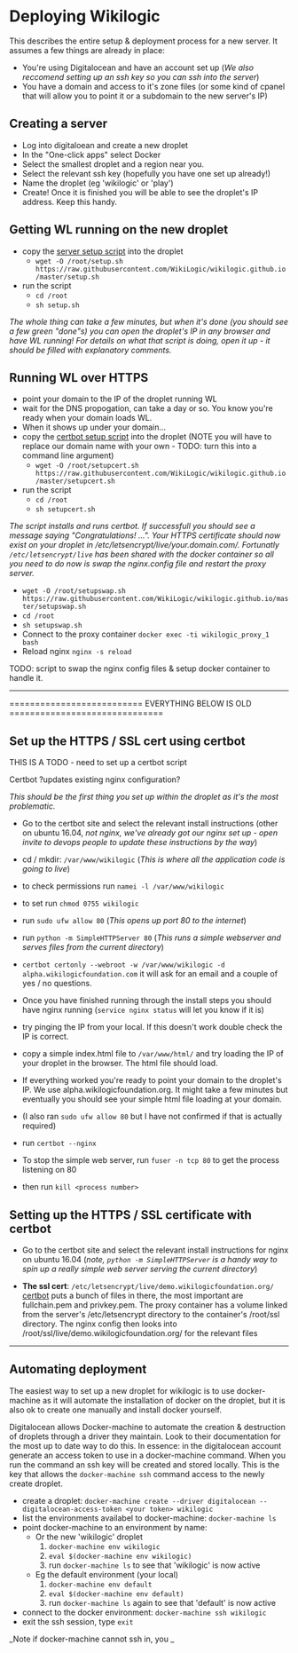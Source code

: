 # Deploying Wikilogic

This describes the entire setup & deployment process for a new server. It assumes a few things are already in place:

 - You're using Digitalocean and have an account set up (_We also reccomend setting up an ssh key so you can ssh into the server_)
 - You have a domain and access to it's zone files (or some kind of cpanel that will allow you to point it or a subdomain to the new server's IP)

## Creating a server

 - Log into digitaloean and create a new droplet
 - In the "One-click apps" select Docker 
 - Select the smallest droplet and a region near you. 
 - Select the relevant ssh key (hopefully you have one set up already!)
 - Name the droplet (eg 'wikilogic' or 'play')
 - Create! Once it is finished you will be able to see the droplet's IP address. Keep this handy.
 
## Getting WL running on the new droplet

 - copy the [server setup script](https://raw.githubusercontent.com/WikiLogic/wikilogic.github.io/master/setup.sh) into the droplet
    - `wget -O /root/setup.sh https://raw.githubusercontent.com/WikiLogic/wikilogic.github.io/master/setup.sh`
 - run the script 
    - `cd /root`
    - `sh setup.sh`

_The whole thing can take a few minutes, but when it's done (you should see a few green "done"s) you can open the droplet's IP in any browser and have WL running! For details on what that script is doing, open it up - it should be filled with explanatory comments._

## Running WL over HTTPS

 - point your domain to the IP of the droplet running WL
 - wait for the DNS propogation, can take a day or so. You know you're ready when your domain loads WL.
 - When it shows up under your domain...
 - copy the [certbot setup script](https://raw.githubusercontent.com/WikiLogic/wikilogic.github.io/master/setupcert.sh) into the droplet (NOTE you will have to replace our domain name with your own - TODO: turn this into a command line argument)
    - `wget -O /root/setupcert.sh https://raw.githubusercontent.com/WikiLogic/wikilogic.github.io/master/setupcert.sh`
 - run the script
    - `cd /root`
    - `sh setupcert.sh`

_The script installs and runs certbot. If successfull you should see a message saying "Congratulations! ...". Your HTTPS certificate should now exist on your droplet in /etc/letsencrypt/live/your.domain.com/. Fortunatly `/etc/letsencrypt/live` has been shared with the docker container so all you need to do now is swap the nginx.config file and restart the proxy server._

 - `wget -O /root/setupswap.sh https://raw.githubusercontent.com/WikiLogic/wikilogic.github.io/master/setupswap.sh`
 - `cd /root`
 - `sh setupswap.sh`
 - Connect to the proxy container `docker exec -ti wikilogic_proxy_1 bash`
 - Reload nginx `nginx -s reload`

TODO: script to swap the nginx config files & setup docker container to handle it.

---

========================== EVERYTHING BELOW IS OLD ==============================

## Set up the HTTPS / SSL cert using certbot

THIS IS A TODO - need to set up a certbot script

Certbot ?updates existing nginx configuration?

_This should be the first thing you set up within the droplet as it's the most problematic._

 - Go to the certbot site and select the relevant install instructions (other on ubuntu 16.04, _not nginx, we've already got our nginx set up - open invite to devops people to update these instructions by the way_)
 - cd / mkdir: `/var/www/wikilogic` (_This is where all the application code is going to live_)
 - to check permissions run `namei -l /var/www/wikilogic`
 - to set run `chmod 0755 wikilogic`
 - run `sudo ufw allow 80` (_This opens up port 80 to the internet_)
 - run `python -m SimpleHTTPServer 80` (_This runs a simple webserver and serves files from the current directory_)
 - `certbot certonly --webroot -w /var/www/wikilogic -d alpha.wikilogicfoundation.com` it will ask for an email and a couple of yes / no questions.


 - Once you have finished running through the install steps you should have nginx running (`service nginx status` will let you know if it is)
 - try pinging the IP from your local. If this doesn't work double check the IP is correct.
 - copy a simple index.html file to `/var/www/html/` and try loading the IP of your droplet in the browser. The html file should load.
 - If everything worked you're ready to point your domain to the droplet's IP. We use alpha.wikilogicfoundation.org. It might take a few minutes but eventually you should see your simple html file loading at your domain.
 - (I also ran `sudo ufw allow 80` but I have not confirmed if that is actually required)
 - run `certbot --nginx`

 - To stop the simple web server, run `fuser -n tcp 80` to get the process listening on 80
 - then run `kill <process number>`


 
## Setting up the HTTPS / SSL certificate with certbot

 - Go to the certbot site and select the relevant install instructions for nginx on ubuntu 16.04 (_note, `python -m SimpleHTTPServer` is a handy way to spin up a really simple web server serving the current directory_)


 - **The ssl cert**: `/etc/letsencrypt/live/demo.wikilogicfoundation.org/` [certbot](https://certbot.eff.org/docs/) puts a bunch of files in there, the most important are fullchain.pem and privkey.pem. The proxy container has a volume linked from the server's /etc/letsencrypt directory to the container's /root/ssl directory. The nginx config then looks into /root/ssl/live/demo.wikilogicfoundation.org/ for the relevant files


---

## Automating deployment

The easiest way to set up a new droplet for wikilogic is to use docker-machine as it will automate the installation of docker on the droplet, but it is also ok to create one manually and install docker yourself.

Digitalocean allows Docker-machine to automate the creation & destruction of droplets through a driver they maintain. Look to their documentation for the most up to date way to do this. In essence: in the digitalocean account generate an access token to use in a docker-machine command. When you run the command an ssh key will be created and stored locally. This is the key that allows the `docker-machine ssh` command access to the newly create droplet.

 - create a droplet: `docker-machine create --driver digitalocean --digitalocean-access-token <your token> wikilogic`
 - list the environments availabel to docker-machine: `docker-machine ls`
 - point docker-machine to an environment by name:
    - Or the new 'wikilogic' droplet 
        1. `docker-machine env wikilogic`
        2. `eval $(docker-machine env wikilogic)`
        3. run `docker-machine ls` to see that 'wikilogic' is now active
    - Eg the default environment (your local)
        1. `docker-machine env default`
        2. `eval $(docker-machine env default)`
        3. run `docker-machine ls` again to see that 'default' is now active
 - connect to the docker environment: `docker-machine ssh wikilogic`
 - exit the ssh session, type `exit`

_Note if docker-machine cannot ssh in, you _